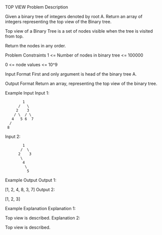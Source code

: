 TOP VIEW
Problem Description

Given a binary tree of integers denoted by root A. Return an array of integers representing the top view of the Binary tree.

Top view of a Binary Tree is a set of nodes visible when the tree is visited from top.

Return the nodes in any order.



Problem Constraints
1 <= Number of nodes in binary tree <= 100000

0 <= node values <= 10^9



Input Format
First and only argument is head of the binary tree A.



Output Format
Return an array, representing the top view of the binary tree.



Example Input
Input 1:


            1
          /   \
         2    3
        / \  / \
       4   5 6  7
      /
     8 
Input 2:


            1
           /  \
          2    3
           \
            4
             \
              5


Example Output
Output 1:

[1, 2, 4, 8, 3, 7]
Output 2:

[1, 2, 3]


Example Explanation
Explanation 1:

Top view is described.
Explanation 2:

Top view is described.